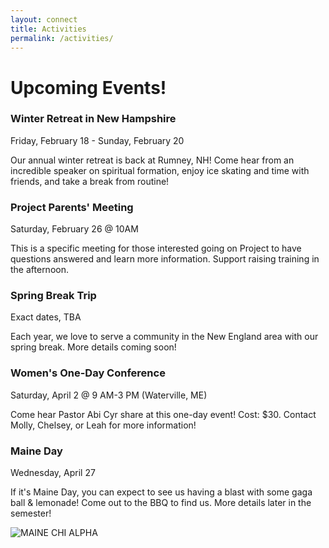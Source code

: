 ```yaml
---
layout: connect
title: Activities
permalink: /activities/
---
```


# Upcoming Events!



### Winter Retreat in New Hampshire
Friday, February 18 - Sunday, February 20 

Our annual winter retreat is back at Rumney, NH! Come hear from an incredible speaker on spiritual formation, enjoy ice skating and time with friends, and take a break from routine!

### Project Parents' Meeting
Saturday, February 26 @ 10AM

This is a specific meeting for those interested going on Project to have questions answered and learn more information. Support raising training in the afternoon.

### Spring Break Trip
Exact dates, TBA

Each year, we love to serve a community in the New England area with our spring break. More details coming soon!

### Women's One-Day Conference
Saturday, April 2 @ 9 AM-3 PM (Waterville, ME)

Come hear Pastor Abi Cyr share at this one-day event! Cost: $30. Contact Molly, Chelsey, or Leah for more information!

### Maine Day
Wednesday, April 27 

If it's Maine Day, you can expect to see us having a blast with some gaga ball & lemonade! Come out to the BBQ to find us. More details later in the semester!



<img src="{{ site.url }}/images/and-more.jpg" class="img-fluid" alt="MAINE CHI ALPHA">



